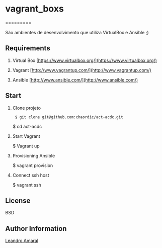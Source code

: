 # vagrant_boxs
=========

São ambientes de desenvolvimento que utiliza VirtualBox e Ansible ;)

Requirements
-------

1. Virtual Box [https://www.virtualbox.org/](https://www.virtualbox.org/)

2. Vagrant [http://www.vagrantup.com/](http://www.vagrantup.com/)

3. Ansible [http://www.ansible.com/](http://www.ansible.com/)


Start 
-------

1. Clone projeto

        $ git clone git@github.com:chaordic/act-acdc.git
	$ cd act-acdc

2. Start Vagrant

	$ Vagrant up

3. Provisioning Ansible

	$ vagrant provision

4. Connect ssh host 

	$ vagrant ssh

License
-------

BSD

Author Information
------------------

[Leandro Amaral](https://github.com/zehamarall)


